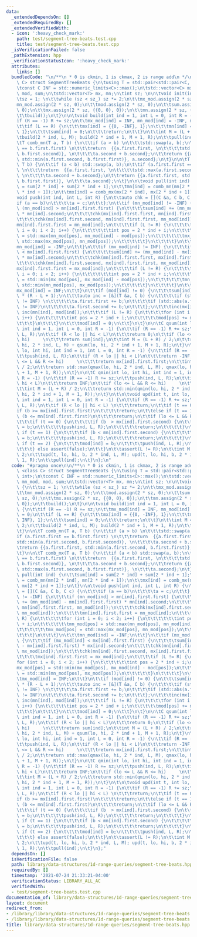 ```yaml
---
data:
  _extendedDependsOn: []
  _extendedRequiredBy: []
  _extendedVerifiedWith:
  - icon: ':heavy_check_mark:'
    path: test/segment-tree-beats.test.cpp
    title: test/segment-tree-beats.test.cpp
  _isVerificationFailed: false
  _pathExtension: hpp
  _verificationStatusIcon: ':heavy_check_mark:'
  attributes:
    links: []
  bundledCode: "\n/**\n * 0 is ckmin, 1 is ckmax, 2 is range add\n */\ntemplate <class\
    \ C> struct SegmentTreeBeats {\n\tusing T = std::pair<std::pair<C, C>, int>;\n\
    \tconst C INF = std::numeric_limits<C>::max();\n\tstd::vector<C> mx_mod, mn_mod,\
    \ mod, sum;\n\tstd::vector<T> mx, mn;\n\tint sz; \n\n\tvoid init(int sz_) {\n\t\
    \tsz = 1; \n\t\twhile (sz < sz_) sz *= 2;\n\t\tmx_mod.assign(2 * sz, 0);\n\t\t\
    mn_mod.assign(2 * sz, 0);\n\t\tmod.assign(2 * sz, 0);\n\t\tsum.assign(2 * sz,\
    \ 0);\n\t\tmx.assign(2 * sz, {{0, 0}, 0});\n\t\tmn.assign(2 * sz, {{0, 0}, 0});\n\
    \t\tbuild();\n\t}\n\n\tvoid build(int ind = 1, int L = 0, int R = -1) {\n\t\t\
    if (R == -1) R += sz;\n\t\tmx_mod[ind] = INF, mn_mod[ind] = -INF, mod[ind] = 0;\n\
    \t\tif (L == R) {\n\t\t\tmx[ind] = {{0, -INF}, 1};\n\t\t\tmn[ind] = {{0, INF},\
    \ 1};\n\t\t\tsum[ind] = 0;\n\t\t\treturn;\n\t\t}\n\t\tint M = (L + R) / 2;\n\t\
    \tbuild(2 * ind, L, M); build(2 * ind + 1, M + 1, R);\n\t\tpull(ind);\n\t}\n\n\
    \tT comb_mn(T a, T b) {\n\t\tif (a > b) \n\t\t\tstd::swap(a, b);\n\t\tif (a.first.first\
    \ == b.first.first) \n\t\t\treturn  {{a.first.first, \n\t\t\t\tstd::min(a.first.second,\
    \ b.first.second)}, \n\t\t\t\ta.second + b.second};\n\t\treturn {{a.first.first,\
    \ std::min(a.first.second, b.first.first)}, a.second};\n\t}\n\n\tT comb_mx(T a,\
    \ T b) {\n\t\tif (a < b) std::swap(a, b);\n\t\tif (a.first.first == b.first.first)\
    \ \n\t\t\treturn  {{a.first.first, \n\t\t\t\tstd::max(a.first.second, b.first.second)},\
    \ \n\t\t\t\ta.second + b.second};\n\t\treturn {{a.first.first, std::max(a.first.second,\
    \ b.first.first)}, \n\t\t\ta.second};\n\t}\n\n\tvoid pull(int ind) {\n\t\tsum[ind]\
    \ = sum[2 * ind] + sum[2 * ind + 1];\n\t\tmn[ind] = comb_mn(mn[2 * ind], mn[2\
    \ * ind + 1]);\n\t\tmx[ind] = comb_mx(mx[2 * ind], mx[2 * ind + 1]);\n\t}\n\n\t\
    void push(int ind, int L, int R) {\n\t\tauto chk = [](C &a, C b, C c) {\n\t\t\t\
    if (a == b)\n\t\t\t\ta = c;\n\t\t};\n\t\tif (mn_mod[ind] != -INF) {\n\t\t\tif\
    \ (mn_mod[ind] > mn[ind].first.first) {\n\t\t\t\tsum[ind] += (mn_mod[ind] - mn[ind].first.first)\
    \ * mn[ind].second;\n\t\t\t\tchk(mx[ind].first.first, mn[ind].first.first, mn_mod[ind]);\n\
    \t\t\t\tchk(mx[ind].first.second, mn[ind].first.first, mn_mod[ind]);\n\t\t\t\t\
    mn[ind].first.first = mn_mod[ind];\n\t\t\t\tif (L != R) {\n\t\t\t\t\tfor (int\
    \ i = 0; i < 2; i++) {\n\t\t\t\t\t\tint pos = 2 * ind + i;\n\t\t\t\t\t\tmn_mod[pos]\
    \ = std::max(mn_mod[pos], mn_mod[ind] - mod[pos]);\n\t\t\t\t\t\tmx_mod[pos] =\
    \ std::max(mx_mod[pos], mn_mod[pos]);\n\t\t\t\t\t}\n\t\t\t\t}\n\t\t\t}\n\t\t\t\
    mn_mod[ind] = -INF;\n\t\t}\n\t\tif (mx_mod[ind] != INF) {\n\t\t\tif (mx_mod[ind]\
    \ < mx[ind].first.first) {\n\t\t\t\tsum[ind] += (mx_mod[ind] - mx[ind].first.first)\
    \ * mx[ind].second;\n\t\t\t\tchk(mn[ind].first.first, mx[ind].first.first, mx_mod[ind]);\n\
    \t\t\t\tchk(mn[ind].first.second, mx[ind].first.first, mx_mod[ind]);\n\t\t\t\t\
    mx[ind].first.first = mx_mod[ind];\n\t\t\t\tif (L != R) {\n\t\t\t\t\tfor (int\
    \ i = 0; i < 2; i++) {\n\t\t\t\t\t\tint pos = 2 * ind + i;\n\t\t\t\t\t\tmx_mod[pos]\
    \ = std::min(mx_mod[pos], mx_mod[ind] - mod[pos]);\n\t\t\t\t\t\tmn_mod[pos] =\
    \ std::min(mn_mod[pos], mx_mod[pos]);\n\t\t\t\t\t}\n\t\t\t\t}\n\t\t\t}\n\t\t\t\
    mx_mod[ind] = INF;\n\t\t}\n\t\tif (mod[ind] != 0) {\n\t\t\tsum[ind] += mod[ind]\
    \ * (R - L + 1);\n\t\t\tauto inc = [&](T &a, C b) {\n\t\t\t\tif (std::abs(a.first.first)\
    \ != INF) \n\t\t\t\t\ta.first.first += b;\n\t\t\t\tif (std::abs(a.first.second)\
    \ != INF)\n\t\t\t\t\ta.first.second += b;\n\t\t\t};\n\t\t\tinc(mx[ind], mod[ind]);\
    \ inc(mn[ind], mod[ind]);\n\t\t\tif (L != R) {\n\t\t\t\tfor (int i = 0; i < 2;\
    \ i++) {\n\t\t\t\t\tint pos = 2 * ind + i;\n\t\t\t\t\tmod[pos] += mod[ind];\n\t\
    \t\t\t}\n\t\t\t}\n\t\t\tmod[ind] = 0;\n\t\t}\n\t}\n\n\tC qsum(int lo, int hi,\
    \ int ind = 1, int L = 0, int R = -1) {\n\t\tif (R == -1) R += sz;\n\t\tpush(ind,\
    \ L, R);\n\t\tif (R < lo || hi < L)\n\t\t\treturn 0;\n\t\tif (lo <= L && R <=\
    \ hi)     \n\t\t\treturn sum[ind];\n\t\tint M = (L + R) / 2;\n\t\treturn qsum(lo,\
    \ hi, 2 * ind, L, M) + qsum(lo, hi, 2 * ind + 1, M + 1, R);\n\t}\n\n\tC qmax(int\
    \ lo, int hi, int ind = 1, int L = 0, int R = -1) {\n\t\tif (R == -1) R += sz;\n\
    \t\tpush(ind, L, R);\n\t\tif (R < lo || hi < L)\n\t\t\treturn -INF;\n\t\tif (lo\
    \ <= L && R <= hi)     \n\t\t\treturn mx[ind].first.first;\n\t\tint M = (L + R)\
    \ / 2;\n\t\treturn std::max(qmax(lo, hi, 2 * ind, L, M), qmax(lo, hi, 2 * ind\
    \ + 1, M + 1, R));\n\t}\n\n\tC qmin(int lo, int hi, int ind = 1, int L = 0, int\
    \ R = -1) {\n\t\tif (R == -1) R += sz;\n\t\tpush(ind, L, R);\n\t\tif (R < lo ||\
    \ hi < L)\n\t\t\treturn INF;\n\t\tif (lo <= L && R <= hi)     \n\t\t\treturn mn[ind].first.first;\n\
    \t\tint M = (L + R) / 2;\n\t\treturn std::min(qmin(lo, hi, 2 * ind, L, M), qmin(lo,\
    \ hi, 2 * ind + 1, M + 1, R));\n\t}\n\t\n\tvoid upd(int t, int lo, int hi, C b,\
    \ int ind = 1, int L = 0, int R = -1) {\n\t\tif (R == -1) R += sz;\n\t\tpush(ind,\
    \ L, R);\n\t\tif (R < lo || hi < L) \n\t\t\treturn;\n\t\tif (t == 0) \n\t\t\t\
    if (b >= mx[ind].first.first)\n\t\t\t\treturn;\n\t\telse if (t == 1)\n\t\t\tif\
    \ (b <= mn[ind].first.first)\n\t\t\t\treturn;\n\t\tif (lo <= L && R <= hi) {\n\
    \t\t\tif (t == 0) {\n\t\t\t\tif (b  > mx[ind].first.second) {\n\t\t\t\t\tmx_mod[ind]\
    \ = b;\n\t\t\t\t\tpush(ind, L, R);\n\t\t\t\t\treturn;\n\t\t\t\t}\n\t\t\t} else\
    \ if (t == 1) {\n\t\t\t\tif (b < mn[ind].first.second) {\n\t\t\t\t\tmn_mod[ind]\
    \ = b;\n\t\t\t\t\tpush(ind, L, R);\n\t\t\t\t\treturn;\n\t\t\t\t}\n\t\t\t} else\
    \ if (t == 2) {\n\t\t\t\tmod[ind] = b;\n\t\t\t\tpush(ind, L, R);\n\t\t\t\treturn;\n\
    \t\t\t} else assert(false);\n\t\t}\n\t\tassert(L != R);\n\t\tint M = (L + R) /\
    \ 2;\n\t\tupd(t, lo, hi, b, 2 * ind, L, M); upd(t, lo, hi, b, 2 * ind + 1, M +\
    \ 1, R);\n\t\tpull(ind);\n\t}\n};\n"
  code: "#pragma once\n\n/**\n * 0 is ckmin, 1 is ckmax, 2 is range add\n */\ntemplate\
    \ <class C> struct SegmentTreeBeats {\n\tusing T = std::pair<std::pair<C, C>,\
    \ int>;\n\tconst C INF = std::numeric_limits<C>::max();\n\tstd::vector<C> mx_mod,\
    \ mn_mod, mod, sum;\n\tstd::vector<T> mx, mn;\n\tint sz; \n\n\tvoid init(int sz_)\
    \ {\n\t\tsz = 1; \n\t\twhile (sz < sz_) sz *= 2;\n\t\tmx_mod.assign(2 * sz, 0);\n\
    \t\tmn_mod.assign(2 * sz, 0);\n\t\tmod.assign(2 * sz, 0);\n\t\tsum.assign(2 *\
    \ sz, 0);\n\t\tmx.assign(2 * sz, {{0, 0}, 0});\n\t\tmn.assign(2 * sz, {{0, 0},\
    \ 0});\n\t\tbuild();\n\t}\n\n\tvoid build(int ind = 1, int L = 0, int R = -1)\
    \ {\n\t\tif (R == -1) R += sz;\n\t\tmx_mod[ind] = INF, mn_mod[ind] = -INF, mod[ind]\
    \ = 0;\n\t\tif (L == R) {\n\t\t\tmx[ind] = {{0, -INF}, 1};\n\t\t\tmn[ind] = {{0,\
    \ INF}, 1};\n\t\t\tsum[ind] = 0;\n\t\t\treturn;\n\t\t}\n\t\tint M = (L + R) /\
    \ 2;\n\t\tbuild(2 * ind, L, M); build(2 * ind + 1, M + 1, R);\n\t\tpull(ind);\n\
    \t}\n\n\tT comb_mn(T a, T b) {\n\t\tif (a > b) \n\t\t\tstd::swap(a, b);\n\t\t\
    if (a.first.first == b.first.first) \n\t\t\treturn  {{a.first.first, \n\t\t\t\t\
    std::min(a.first.second, b.first.second)}, \n\t\t\t\ta.second + b.second};\n\t\
    \treturn {{a.first.first, std::min(a.first.second, b.first.first)}, a.second};\n\
    \t}\n\n\tT comb_mx(T a, T b) {\n\t\tif (a < b) std::swap(a, b);\n\t\tif (a.first.first\
    \ == b.first.first) \n\t\t\treturn  {{a.first.first, \n\t\t\t\tstd::max(a.first.second,\
    \ b.first.second)}, \n\t\t\t\ta.second + b.second};\n\t\treturn {{a.first.first,\
    \ std::max(a.first.second, b.first.first)}, \n\t\t\ta.second};\n\t}\n\n\tvoid\
    \ pull(int ind) {\n\t\tsum[ind] = sum[2 * ind] + sum[2 * ind + 1];\n\t\tmn[ind]\
    \ = comb_mn(mn[2 * ind], mn[2 * ind + 1]);\n\t\tmx[ind] = comb_mx(mx[2 * ind],\
    \ mx[2 * ind + 1]);\n\t}\n\n\tvoid push(int ind, int L, int R) {\n\t\tauto chk\
    \ = [](C &a, C b, C c) {\n\t\t\tif (a == b)\n\t\t\t\ta = c;\n\t\t};\n\t\tif (mn_mod[ind]\
    \ != -INF) {\n\t\t\tif (mn_mod[ind] > mn[ind].first.first) {\n\t\t\t\tsum[ind]\
    \ += (mn_mod[ind] - mn[ind].first.first) * mn[ind].second;\n\t\t\t\tchk(mx[ind].first.first,\
    \ mn[ind].first.first, mn_mod[ind]);\n\t\t\t\tchk(mx[ind].first.second, mn[ind].first.first,\
    \ mn_mod[ind]);\n\t\t\t\tmn[ind].first.first = mn_mod[ind];\n\t\t\t\tif (L !=\
    \ R) {\n\t\t\t\t\tfor (int i = 0; i < 2; i++) {\n\t\t\t\t\t\tint pos = 2 * ind\
    \ + i;\n\t\t\t\t\t\tmn_mod[pos] = std::max(mn_mod[pos], mn_mod[ind] - mod[pos]);\n\
    \t\t\t\t\t\tmx_mod[pos] = std::max(mx_mod[pos], mn_mod[pos]);\n\t\t\t\t\t}\n\t\
    \t\t\t}\n\t\t\t}\n\t\t\tmn_mod[ind] = -INF;\n\t\t}\n\t\tif (mx_mod[ind] != INF)\
    \ {\n\t\t\tif (mx_mod[ind] < mx[ind].first.first) {\n\t\t\t\tsum[ind] += (mx_mod[ind]\
    \ - mx[ind].first.first) * mx[ind].second;\n\t\t\t\tchk(mn[ind].first.first, mx[ind].first.first,\
    \ mx_mod[ind]);\n\t\t\t\tchk(mn[ind].first.second, mx[ind].first.first, mx_mod[ind]);\n\
    \t\t\t\tmx[ind].first.first = mx_mod[ind];\n\t\t\t\tif (L != R) {\n\t\t\t\t\t\
    for (int i = 0; i < 2; i++) {\n\t\t\t\t\t\tint pos = 2 * ind + i;\n\t\t\t\t\t\t\
    mx_mod[pos] = std::min(mx_mod[pos], mx_mod[ind] - mod[pos]);\n\t\t\t\t\t\tmn_mod[pos]\
    \ = std::min(mn_mod[pos], mx_mod[pos]);\n\t\t\t\t\t}\n\t\t\t\t}\n\t\t\t}\n\t\t\
    \tmx_mod[ind] = INF;\n\t\t}\n\t\tif (mod[ind] != 0) {\n\t\t\tsum[ind] += mod[ind]\
    \ * (R - L + 1);\n\t\t\tauto inc = [&](T &a, C b) {\n\t\t\t\tif (std::abs(a.first.first)\
    \ != INF) \n\t\t\t\t\ta.first.first += b;\n\t\t\t\tif (std::abs(a.first.second)\
    \ != INF)\n\t\t\t\t\ta.first.second += b;\n\t\t\t};\n\t\t\tinc(mx[ind], mod[ind]);\
    \ inc(mn[ind], mod[ind]);\n\t\t\tif (L != R) {\n\t\t\t\tfor (int i = 0; i < 2;\
    \ i++) {\n\t\t\t\t\tint pos = 2 * ind + i;\n\t\t\t\t\tmod[pos] += mod[ind];\n\t\
    \t\t\t}\n\t\t\t}\n\t\t\tmod[ind] = 0;\n\t\t}\n\t}\n\n\tC qsum(int lo, int hi,\
    \ int ind = 1, int L = 0, int R = -1) {\n\t\tif (R == -1) R += sz;\n\t\tpush(ind,\
    \ L, R);\n\t\tif (R < lo || hi < L)\n\t\t\treturn 0;\n\t\tif (lo <= L && R <=\
    \ hi)     \n\t\t\treturn sum[ind];\n\t\tint M = (L + R) / 2;\n\t\treturn qsum(lo,\
    \ hi, 2 * ind, L, M) + qsum(lo, hi, 2 * ind + 1, M + 1, R);\n\t}\n\n\tC qmax(int\
    \ lo, int hi, int ind = 1, int L = 0, int R = -1) {\n\t\tif (R == -1) R += sz;\n\
    \t\tpush(ind, L, R);\n\t\tif (R < lo || hi < L)\n\t\t\treturn -INF;\n\t\tif (lo\
    \ <= L && R <= hi)     \n\t\t\treturn mx[ind].first.first;\n\t\tint M = (L + R)\
    \ / 2;\n\t\treturn std::max(qmax(lo, hi, 2 * ind, L, M), qmax(lo, hi, 2 * ind\
    \ + 1, M + 1, R));\n\t}\n\n\tC qmin(int lo, int hi, int ind = 1, int L = 0, int\
    \ R = -1) {\n\t\tif (R == -1) R += sz;\n\t\tpush(ind, L, R);\n\t\tif (R < lo ||\
    \ hi < L)\n\t\t\treturn INF;\n\t\tif (lo <= L && R <= hi)     \n\t\t\treturn mn[ind].first.first;\n\
    \t\tint M = (L + R) / 2;\n\t\treturn std::min(qmin(lo, hi, 2 * ind, L, M), qmin(lo,\
    \ hi, 2 * ind + 1, M + 1, R));\n\t}\n\t\n\tvoid upd(int t, int lo, int hi, C b,\
    \ int ind = 1, int L = 0, int R = -1) {\n\t\tif (R == -1) R += sz;\n\t\tpush(ind,\
    \ L, R);\n\t\tif (R < lo || hi < L) \n\t\t\treturn;\n\t\tif (t == 0) \n\t\t\t\
    if (b >= mx[ind].first.first)\n\t\t\t\treturn;\n\t\telse if (t == 1)\n\t\t\tif\
    \ (b <= mn[ind].first.first)\n\t\t\t\treturn;\n\t\tif (lo <= L && R <= hi) {\n\
    \t\t\tif (t == 0) {\n\t\t\t\tif (b  > mx[ind].first.second) {\n\t\t\t\t\tmx_mod[ind]\
    \ = b;\n\t\t\t\t\tpush(ind, L, R);\n\t\t\t\t\treturn;\n\t\t\t\t}\n\t\t\t} else\
    \ if (t == 1) {\n\t\t\t\tif (b < mn[ind].first.second) {\n\t\t\t\t\tmn_mod[ind]\
    \ = b;\n\t\t\t\t\tpush(ind, L, R);\n\t\t\t\t\treturn;\n\t\t\t\t}\n\t\t\t} else\
    \ if (t == 2) {\n\t\t\t\tmod[ind] = b;\n\t\t\t\tpush(ind, L, R);\n\t\t\t\treturn;\n\
    \t\t\t} else assert(false);\n\t\t}\n\t\tassert(L != R);\n\t\tint M = (L + R) /\
    \ 2;\n\t\tupd(t, lo, hi, b, 2 * ind, L, M); upd(t, lo, hi, b, 2 * ind + 1, M +\
    \ 1, R);\n\t\tpull(ind);\n\t}\n};"
  dependsOn: []
  isVerificationFile: false
  path: library/data-structures/1d-range-queries/segment-tree-beats.hpp
  requiredBy: []
  timestamp: '2021-07-24 21:33:21-04:00'
  verificationStatus: LIBRARY_ALL_AC
  verifiedWith:
  - test/segment-tree-beats.test.cpp
documentation_of: library/data-structures/1d-range-queries/segment-tree-beats.hpp
layout: document
redirect_from:
- /library/library/data-structures/1d-range-queries/segment-tree-beats.hpp
- /library/library/data-structures/1d-range-queries/segment-tree-beats.hpp.html
title: library/data-structures/1d-range-queries/segment-tree-beats.hpp
---
```

